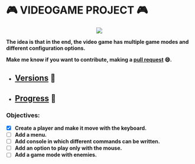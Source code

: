 # 🎮 VIDEOGAME PROJECT 🎮

<p align="center"> <img src="https://i.ibb.co/GRNb5p3/6.png"> <p align="center">

**The idea is that in the end, the video game has multiple game modes and different configuration options.**
  
**Make me know if you want to contribute, making a [pull request](https://github.com/14G001/Videogame/pulls) :smile:.**

- ## [Versions](https://github.com/14G001/Videogame/releases) 📖
- ## [Progress](https://github.com/14G001/Videogame/tags) 📶
  
### Objectives:
- [x] **Create a player and make it move with the keyboard.**
- [ ] **Add a menu.**
- [ ] **Add console in which different commands can be written.**
- [ ] **Add an option to play only with the mouse.**
- [ ] **Add a game mode with enemies.**
